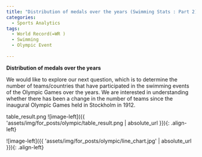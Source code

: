 ```yaml
---
title: "Distribution of medals over the years (Swimming Stats : Part 2)"
categories:
  - Sports Analytics
tags:
  - World Record(=WR )
  - Swimming 
  - Olympic Event
  
---
```



**Distribution of medals over the years**

We would like to explore our next question, which is to determine the number of teams/countries that have participated in the swimming events of the Olympic Games over the years. We are interested in understanding whether there has been a change in the number of teams since the inaugural Olympic Games held in Stockholm in 1912.

table_result.png
![image-left]({{ 'assets/img/for_posts/olympic/table_result.png | absolute_url }}){: .align-left} 

![image-left]({{ 'assets/img/for_posts/olympic/line_chart.jpg' | absolute_url }}){: .align-left} 

